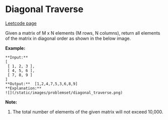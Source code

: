 # Diagonal Traverse
[Leetcode page](https://leetcode.com/problems/diagonal-traverse/description)

Given a matrix of M x N elements (M rows, N columns), return all elements of
the matrix in diagonal order as shown in the below image.

**Example:**  

    
    
    **Input:**
    [
     [ 1, 2, 3 ],
     [ 4, 5, 6 ],
     [ 7, 8, 9 ]
    ]
    **Output:**  [1,2,4,7,5,3,6,8,9]
    **Explanation:**
    ![](/static/images/problemset/diagonal_traverse.png)
    

**Note:**  

  1. The total number of elements of the given matrix will not exceed 10,000.

